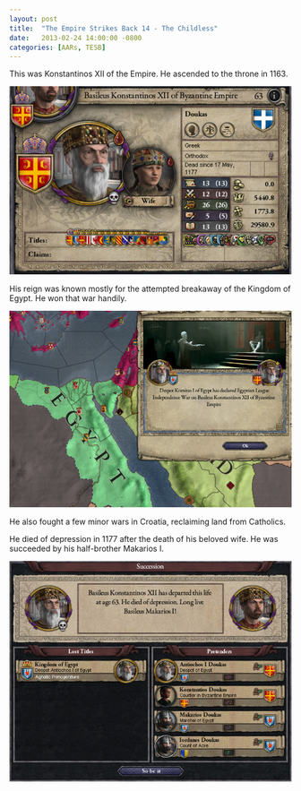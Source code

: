 ```yaml
---
layout: post
title:  "The Empire Strikes Back 14 - The Childless"
date:   2013-02-24 14:00:00 -0800
categories: [AARs, TESB]
---
```

This was Konstantinos XII of the Empire. He ascended to the throne in 1163.

![](/assets/tesb_images/14-1.png)

His reign was known mostly for the attempted breakaway of the Kingdom of Egypt. He won that war handily.

![](/assets/tesb_images/14-2.png)

He also fought a few minor wars in Croatia, reclaiming land from Catholics.

He died of depression in 1177 after the death of his beloved wife. He was succeeded by his half-brother Makarios I.

![](/assets/tesb_images/14-3.png)